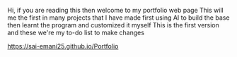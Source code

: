 Hi, if you are reading this then welcome to my portfolio web page
This will me the first in many projects that I have made first using AI to build the base then learnt the program and customized it myself
This is the first version and these we're my to-do list to make changes

https://sai-emani25.github.io/Portfolio
